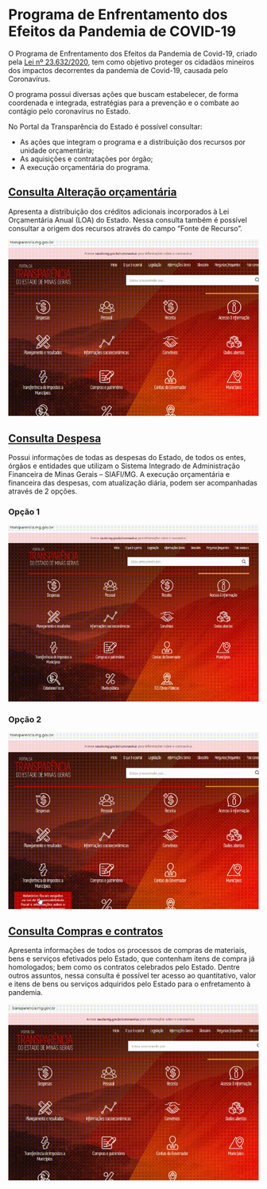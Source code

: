 # Programa de Enfrentamento dos Efeitos da Pandemia de COVID-19

O Programa de Enfrentamento dos Efeitos da Pandemia de Covid-19, criado pela [Lei nº 23.632/2020](https://www.almg.gov.br/consulte/legislacao/completa/completa-nova-min.html?tipo=LEI&num=23632&comp=&ano=2020&texto=consolidado), tem como objetivo proteger os cidadãos mineiros dos impactos decorrentes da pandemia de Covid-19, causada pelo Coronavírus.

O programa possui diversas ações que buscam estabelecer, de forma coordenada e integrada, estratégias para a prevenção e o combate ao contágio pelo coronavírus no Estado.

No Portal da Transparência do Estado  é possível consultar:

* As ações que integram o programa e a distribuição dos recursos por unidade orçamentária; 
* As aquisições e contratações por órgão;
* A execução orçamentária do programa.

##	[Consulta Alteração orçamentária](http://transparencia.mg.gov.br/planejamento-e-resultados/proposta-lei-orcamentaria/alteracao-orcamentaria)

Apresenta a distribuição dos créditos adicionais incorporados à Lei Orçamentária Anual (LOA) do Estado. Nessa consulta também é possível consultar a origem dos recursos através do campo “Fonte de Recurso”.

![](static/covid19-alteracao-orcamentaria.gif)

##	[Consulta Despesa](http://transparencia.mg.gov.br/despesa-estado/despesa)

Possui informações de todas as despesas do Estado, de todos os entes, órgãos e entidades que utilizam o Sistema Integrado de Administração Financeira de Minas Gerais – SIAFI/MG. A execução orçamentária e financeira das despesas, com atualização diária, podem ser acompanhadas através de 2 opções.

### Opção 1

![](static/covid19-despesa-programa.gif)

### Opção 2

![](static/covid19-despesa-pesquisa-avancada.gif)

## [Consulta Compras e contratos](http://transparencia.mg.gov.br/compras-e-patrimonio/compras-e-contratos)

Apresenta informações de todos os processos de compras de materiais, bens e serviços efetivados pelo Estado, que contenham itens de compra já homologados; bem como os contratos celebrados pelo Estado.  Dentre outros assuntos, nessa consulta é possível ter acesso ao quantitativo, valor e itens de bens ou serviços adquiridos pelo Estado para o enfretamento à pandemia.

![](static/covid19-compras-pesquisa-avancada.gif)
